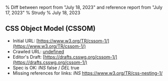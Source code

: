 % Diff between report from "July 18, 2023" and reference report from "July 17, 2023"
% Strudy
% July 18, 2023

## CSS Object Model (CSSOM)

- Initial URL: [https://www.w3.org/TR/cssom-1/](https://www.w3.org/TR/cssom-1/)
- Crawled URL: [undefined](undefined)
- Editor's Draft: [https://drafts.csswg.org/cssom-1/](https://drafts.csswg.org/cssom-1/)
- Spec is OK: *INS* false / *DEL* true
- Missing references for links: *INS* https://www.w3.org/TR/css-nesting-1/




